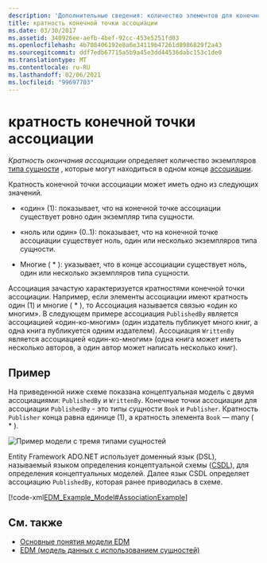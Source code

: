 ```yaml
---
description: 'Дополнительные сведения: количество элементов для конечной точки ассоциации'
title: кратность конечной точки ассоциации
ms.date: 03/30/2017
ms.assetid: 340926ee-aefb-4bef-92cc-453e5251fd03
ms.openlocfilehash: 4b708406192e8a6e34119b47261d8986829f2a43
ms.sourcegitcommit: ddf7edb67715a5b9a45e3dd44536dabc153c1de0
ms.translationtype: MT
ms.contentlocale: ru-RU
ms.lasthandoff: 02/06/2021
ms.locfileid: "99697703"
---
```

# <a name="association-end-multiplicity"></a>кратность конечной точки ассоциации

*Кратность окончания ассоциации* определяет количество экземпляров [типа сущности](entity-type.md) , которые могут находиться в одном конце [ассоциации](association-type.md).  
  
 Кратность конечной точки ассоциации может иметь одно из следующих значений.  
  
- «один» (1): показывает, что на конечной точке ассоциации существует ровно один экземпляр типа сущности.  
  
- «ноль или один» (0..1): показывает, что на конечной точке ассоциации существует ноль, один или несколько экземпляров типа сущности.  
  
- Многие ( \* ): указывает, что в конце ассоциации существует ноль, один или несколько экземпляров типа сущности.  
  
 Ассоциация зачастую характеризуется кратностями конечной точки ассоциации. Например, если элементы ассоциации имеют кратность один (1) и многие ( \* ), то Ассоциация называется связью «один ко многим». В следующем примере ассоциация `PublishedBy` является ассоциацией «один-ко-многим» (один издатель публикует много книг, а одна книга публикуется одним издателем). Ассоциация `WrittenBy` является ассоциацией «один-ко-многим» (одна книга может иметь несколько авторов, а один автор может написать несколько книг).  
  
## <a name="example"></a>Пример  

 На приведенной ниже схеме показана концептуальная модель с двумя ассоциациями: `PublishedBy` и `WrittenBy`. Конечные точки ассоциации для ассоциации `PublishedBy` - это типы сущности `Book` и `Publisher`. Кратность `Publisher` конца равна единице (1), а кратность элемента `Book` — many ( \* ).  
  
 ![Пример модели с тремя типами сущностей](./media/association-end-multiplicity/example-model-three-entity-types.gif)  
  
 Entity Framework ADO.NET использует доменный язык (DSL), называемый языком определения концептуальной схемы ([CSDL](/ef/ef6/modeling/designer/advanced/edmx/csdl-spec)), для определения концептуальных моделей. Далее язык CSDL определяет ассоциацию `PublishedBy`, которая ранее приводилась в схеме.  
  
 [!code-xml[EDM_Example_Model#AssociationExample](../../../../samples/snippets/xml/VS_Snippets_Data/edm_example_model/xml/books.edmx#associationexample)]  
  
## <a name="see-also"></a>См. также

- [Основные понятия модели EDM](entity-data-model-key-concepts.md)
- [EDM (модель данных с использованием сущностей)](entity-data-model.md)
